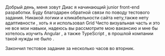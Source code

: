 Добрый день, меня зовут Диас я  начинающий junior front-end  разработки.
Буду благодарен обратной связи по поводу тестового задания.
Никакой логики и кликабельности сайта нету,также нету адаптивности , хоть я и использовал Grid 
Чисто визуальная часть и это не все мои навыки, надеюсь вы рассмотрите мою вакансию и мне бы хотелось изучить Angular , а также TypeScript  , в прошлой компании такой нужды не было .

Закончил тестовое задание за несколько часов во вторник.